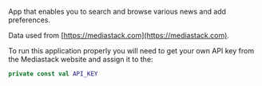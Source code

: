 App that enables you to search and browse various news and add preferences.

Data used from [https://mediastack.com](https://mediastack.com).

To run this application properly you will need to get your own API key from the Mediastack website and assign it to the:
```kotlin
private const val API_KEY
```
